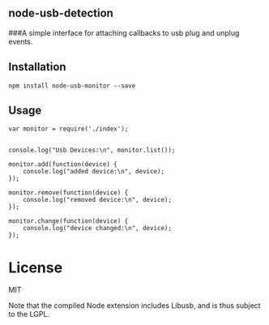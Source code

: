 node-usb-detection
------------------

###A simple interface for attaching callbacks to usb plug and unplug events.

## Installation

	npm install node-usb-monitor --save

## Usage

	var monitor = require('./index');


	console.log("Usb Devices:\n", monitor.list());

	monitor.add(function(device) {
	    console.log("added device:\n", device);
	});

	monitor.remove(function(device) {
	    console.log("removed device:\n", device);
	});

	monitor.change(function(device) {
	    console.log("device changed:\n", device);
	});


License
=======

MIT

Note that the compiled Node extension includes Libusb, and is thus subject to the LGPL.